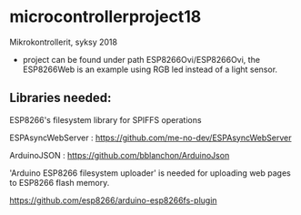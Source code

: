 # microcontrollerproject18
Mikrokontrollerit, syksy 2018
- project can be found under path ESP8266Ovi/ESP8266Ovi, the ESP8266Web is an example using RGB led instead of a light sensor. 


## Libraries needed:
    
ESP8266's filesystem library for SPIFFS operations

ESPAsyncWebServer : https://github.com/me-no-dev/ESPAsyncWebServer

ArduinoJSON : https://github.com/bblanchon/ArduinoJson

'Arduino ESP8266 filesystem uploader' is needed for uploading web pages 
to ESP8266 flash memory. 

https://github.com/esp8266/arduino-esp8266fs-plugin

